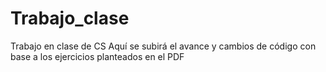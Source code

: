 # Trabajo_clase

Trabajo en clase de CS
Aquí se subirá el avance y cambios de código con base a los ejercicios planteados en el PDF
